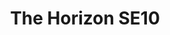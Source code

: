 ---
title: The Horizon SE10
projectDescription: The brief for this website was to create a minimalistic but vibrant single page website to promote new residential apartments being developed in Blackheath, London.
projectImage: ''
techStack:
  - WordPress
  - HTML
  - PHP
  - CSS
  - jQuery
  - SmoothScrollJS
  - OwlCarousel2
  - Adobe Illustrator
  - Adobe Photoshop
position: Web Developer at Bewonder*
---